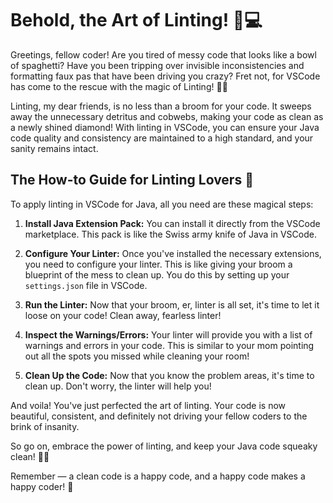 # Behold, the Art of Linting! 🧹💻

Greetings, fellow coder! Are you tired of messy code that looks like a bowl of spaghetti? Have you been tripping over invisible inconsistencies and formatting faux pas that have been driving you crazy? Fret not, for VSCode has come to the rescue with the magic of Linting! 🧙‍♂️

Linting, my dear friends, is no less than a broom for your code. It sweeps away the unnecessary detritus and cobwebs, making your code as clean as a newly shined diamond! With linting in VSCode, you can ensure your Java code quality and consistency are maintained to a high standard, and your sanity remains intact. 

## The How-to Guide for Linting Lovers 📙

To apply linting in VSCode for Java, all you need are these magical steps:

1. **Install Java Extension Pack:** You can install it directly from the VSCode marketplace. This pack is like the Swiss army knife of Java in VSCode.
   
2. **Configure Your Linter:** Once you've installed the necessary extensions, you need to configure your linter. This is like giving your broom a blueprint of the mess to clean up. You do this by setting up your `settings.json` file in VSCode.

3. **Run the Linter:** Now that your broom, er, linter is all set, it's time to let it loose on your code! Clean away, fearless linter!

4. **Inspect the Warnings/Errors:** Your linter will provide you with a list of warnings and errors in your code. This is similar to your mom pointing out all the spots you missed while cleaning your room!

5. **Clean Up the Code:** Now that you know the problem areas, it's time to clean up. Don't worry, the linter will help you!

And voila! You've just perfected the art of linting. Your code is now beautiful, consistent, and definitely not driving your fellow coders to the brink of insanity.

So go on, embrace the power of linting, and keep your Java code squeaky clean! 🧼🚿

Remember — a clean code is a happy code, and a happy code makes a happy coder! 🥳